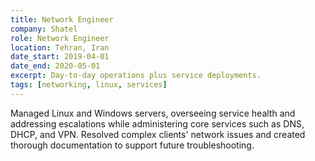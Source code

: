```yaml
---
title: Network Engineer
company: Shatel
role: Network Engineer
location: Tehran, Iran
date_start: 2019-04-01
date_end: 2020-05-01
excerpt: Day-to-day operations plus service deployments.
tags: [networking, linux, services]
---
```


Managed Linux and Windows servers, overseeing service health and addressing escalations while administering core services such as DNS, DHCP, and VPN. Resolved complex clients' network issues and created thorough documentation to support future troubleshooting.
